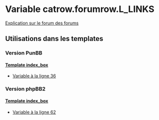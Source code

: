 # Variable catrow.forumrow.L_LINKS
[Explication sur le forum des forums](http://forum.forumactif.com/t294113-listing-des-variables#catrow.forumrow.L_LINKS)

## Utilisations dans les templates

### Version PunBB

#### [Template index_box](punbb/index_box.md)
* [Variable à la ligne 36](../punbb/index_box.tpl#L36)

### Version phpBB2

#### [Template index_box](subsilver/index_box.md)
* [Variable à la ligne 62](../subsilver/index_box.tpl#L62)